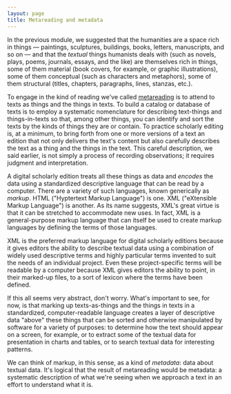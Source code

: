 ```yaml
---
layout: page
title: Metareading and metadata
---
```


In the previous module, we suggested that the humanities are a space rich in things — paintings, sculptures, buildings, books, letters, manuscripts, and so on — and that the *textual* things humanists deals with (such as novels, plays, poems, journals, essays, and the like) are themselves rich in things, some of them material (book covers, for example, or graphic illustrations), some of them conceptual (such as characters and metaphors), some of them structural (titles, chapters, paragraphs, lines, stanzas, etc.).

To engage in the kind of reading we've called [metareading](/introduction/editing-as-metareading) is to attend to texts as things and the things in texts. To build a catalog or database of texts is to employ a systematic nomenclature for describing text-things and things-in-texts so that, among other things, you can identify and sort the texts by the kinds of things they are or contain. To practice scholarly editing is, at a minimum, to bring forth from one or more versions of a text an edition that not only delivers the text's content but also carefully describes the text as a thing and the things in the text. This careful description, we said earlier, is not simply a process of recording observations; it requires judgment and interpretation. 

A digital scholarly edition treats all these things as data and *encodes* the data using a standardized descriptive language that can be read by a computer. There are a variety of such languages, known generically as *markup*. HTML ("Hyptertext Markup Language") is one. XML ("eXtensible Markup Language") is another. As its name suggests, XML's great virtue is that it can be stretched to accommodate new uses. In fact, XML is a general-purpose markup language that can itself be used to create markup languages by defining the terms of those languages.

XML is the preferred markup language for digital scholarly editions because it gives editors the ability to describe textual data using a combination of widely used descriptive terms and highly particular terms invented to suit the needs of an individual project. Even these project-specific terms will be readable by a computer because XML gives editors the ability to point, in their marked-up files, to a sort of lexicon where the terms have been defined. 

If this all seems very abstract, don't worry. What's important to see, for now, is that marking up texts-as-things and the things in texts in a standardized, computer-readable language creates a layer of descriptive data "above" these things that can be sorted and otherwise manipulated by software for a variety of purposes: to determine how the text should appear on a screen, for example, or to extract some of the textual data for presentation in charts and tables, or to search textual data for interesting patterns.

We can think of markup, in this sense, as a kind of *metadata*: data about textual data. It's logical that the result of metareading would be metadata: a systematic description of what we're seeing when we approach a text in an effort to understand what it is.
